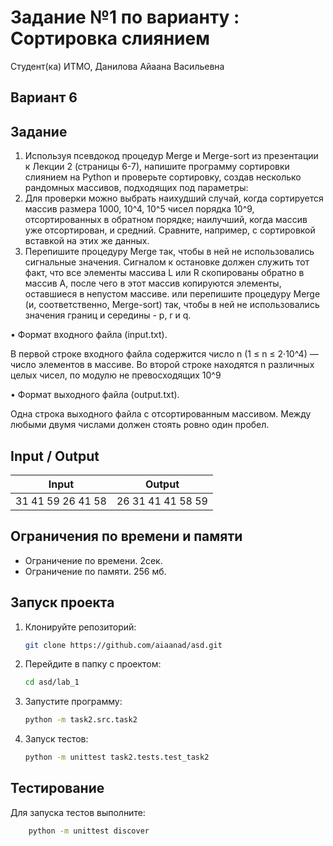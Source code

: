 # Задание №1 по варианту : Сортировка слиянием
Студент(ка) ИТМО, Данилова Айаана Васильевна

## Вариант 6

## Задание 
1. Используя псевдокод процедур Merge и Merge-sort из презентации к Лекции 2 (страницы 6-7), напишите программу сортировки слиянием на Python и
проверьте сортировку, создав несколько рандомных массивов, подходящих
под параметры:
2. Для проверки можно выбрать наихудший случай, когда сортируется массив
размера 1000, 10^4, 10^5 чисел порядка 10^9, отсортированных в обратном
порядке; наилучший, когда массив уже отсортирован, и средний. Сравните,
например, с сортировкой вставкой на этих же данных.
3. Перепишите процедуру Merge так, чтобы в ней не использовались сигнальные значения. Сигналом к остановке должен служить тот факт, что все
элементы массива L или R скопированы обратно в массив A, после чего в
этот массив копируются элементы, оставшиеся в непустом массиве.
или перепишите процедуру Merge (и, соответственно, Merge-sort) так, чтобы
в ней не использовались значения границ и середины - p, r и q.



• Формат входного файла (input.txt). 

В первой строке входного файла
содержится число n (1 ≤ n ≤ 2·10^4) — число элементов в массиве.
Во второй строке находятся n различных целых чисел, по модулю не
превосходящих 10^9


• Формат выходного файла (output.txt). 

Одна строка выходного файла
с отсортированным массивом. Между любыми двумя числами должен
стоять ровно один пробел.
## Input / Output 

| Input             | Output            |
|-------------------|-------------------|
| 31 41 59 26 41 58 | 26 31 41 41 58 59 |

## Ограничения по времени и памяти

- Ограничение по времени. 2сек.
- Ограничение по памяти. 256 мб.


## Запуск проекта
1. Клонируйте репозиторий:
   ```bash
   git clone https://github.com/aiaanad/asd.git
   ```
2. Перейдите в папку с проектом:
   ```bash
   cd asd/lab_1
   ```
3. Запустите программу:
   ```bash
   python -m task2.src.task2 
   ```

4. Запуск тестов:
   ```bash
   python -m unittest task2.tests.test_task2
   ```


## Тестирование
Для запуска тестов выполните:
```bash
    python -m unittest discover
```
